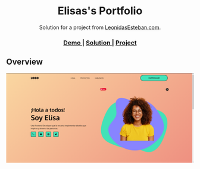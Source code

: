 <!-- Please update value in the {}  -->

<h1 align="center">Elisas's Portfolio</h1>

<div align="center">
   Solution for a project from  <a href="https://leonidasesteban.com/proyectos" target="_blank">LeonidasEsteban.com</a>.
</div>

<div align="center">
  <h3>
    <a href="https://alecanl.github.io/elisa-portfolio/">
      Demo
    </a>
    <span> | </span>
    <a href="https://github.com/AlecANL/elisa-portfolio">
      Solution
    </a>
    <span> | </span>
    <a href="https://leonidasesteban.com/proyectos/portafolio-elisa">
      Project
    </a>
  </h3>
</div>

<!-- OVERVIEW -->

## Overview

![screenshot](/assets/img/design.png)
